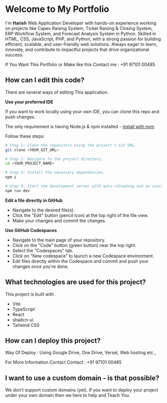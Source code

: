 # Welcome to My Portfolio

I'm **Harish** Web Application Developer with hands-on experience working on projects like Capex Raising System, 
Ticket Raising & Closing System, ERP Workflow System, and Forecast Analysis System in Python. 
Skilled in HTML, CSS, JavaScript, PHP, and Python, with a strong passion for building efficient, scalable, 
and user-friendly web solutions. Always eager to learn, innovate, and contribute to impactful projects that drive organizational success.

If You Want This Portfolio or Make like this Contact me : +91 97101 00485

## How can I edit this code?

There are several ways of editing This application.

**Use your preferred IDE**

If you want to work locally using your own IDE, you can clone this repo and push changes.

The only requirement is having Node.js & npm installed - [install with nvm](https://github.com/nvm-sh/nvm#installing-and-updating)

Follow these steps:

```sh
# Step 1: Clone the repository using the project's Git URL.
git clone <YOUR_GIT_URL>

# Step 2: Navigate to the project directory.
cd <YOUR_PROJECT_NAME>

# Step 3: Install the necessary dependencies.
npm i

# Step 4: Start the development server with auto-reloading and an instant preview.
npm run dev
```

**Edit a file directly in GitHub**

- Navigate to the desired file(s).
- Click the "Edit" button (pencil icon) at the top right of the file view.
- Make your changes and commit the changes.

**Use GitHub Codespaces**

- Navigate to the main page of your repository.
- Click on the "Code" button (green button) near the top right.
- Select the "Codespaces" tab.
- Click on "New codespace" to launch a new Codespace environment.
- Edit files directly within the Codespace and commit and push your changes once you're done.

## What technologies are used for this project?

This project is built with .

- Vite
- TypeScript
- React
- shadcn-ui
- Tailwind CSS

## How can I deploy this project?

Way Of Deploy : Using Google Drive, One Drive, Versel, Web hosting etc.,

For More Information Contact
Contact : +91 97101 00485

## I want to use a custom domain - is that possible?

We don't support custom domains (yet). If you want to deploy your project under your own domain then we here to help and Teach You. 
